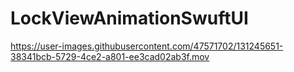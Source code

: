 # LockViewAnimationSwuftUI

https://user-images.githubusercontent.com/47571702/131245651-38341bcb-5729-4ce2-a801-ee3cad02ab3f.mov
